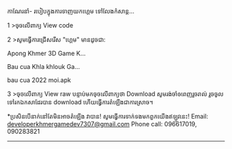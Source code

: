 កាណែរនាំ- របៀបក្នុងការទាញយកហ្គេម ទៅលែងកំសាន្ត...

1 >ចុចលើពាក្យ View code

2 >សូមធ្វើការជ្រើសរើស "ហ្គេម" មានដូចជា:

Apong Khmer 3D Game K...

Bau cua Khla khlouk Ga...

bau cua 2022 moi.apk

3 >ចុចលើពាក្យ View raw បន្ទាប់មកចុចលើពាក្យថា Download សូមរង់ចាំឲពេញរួចរាល់ រួចចូលទៅរកឯកសាដែរបាន download ហើយធ្វើការតំឡើងជាការស្រាច។

*ប្រសិនបើនាក់នៅតែមិនអាចតំឡើង វាបាន! សូមធ្វើការទាក់ទងមកពួកយើងឥឡូវនេះ! Email: developerkhmergamedev7307@gmail.com Phone call: 096617019, 090283821

_______________________________________________

